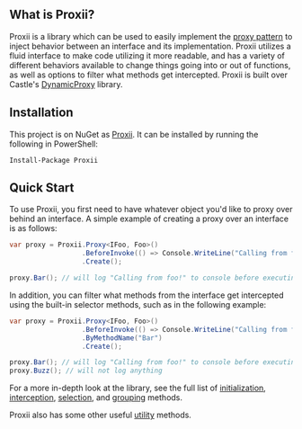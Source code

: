 ## What is Proxii?
Proxii is a library which can be used to easily implement the [proxy pattern](https://en.wikipedia.org/wiki/Proxy_pattern) to inject behavior between an interface and its implementation. Proxii utilizes a fluid interface to make code utilizing it more readable, and has a variety of different behaviors available to change things going into or out of functions, as well as options to filter what methods get intercepted. Proxii is built over Castle's [DynamicProxy](http://www.castleproject.org/projects/dynamicproxy/) library.

## Installation
This project is on NuGet as [Proxii](https://www.nuget.org/packages/Proxii). It can be installed by running the following in PowerShell:
```
Install-Package Proxii
```

## Quick Start
To use Proxii, you first need to have whatever object you'd like to proxy over behind an interface. A simple example of creating a proxy over an interface is as follows:

```csharp
var proxy = Proxii.Proxy<IFoo, Foo>()
                  .BeforeInvoke(() => Console.WriteLine("Calling from foo!"))
                  .Create();

proxy.Bar(); // will log "Calling from foo!" to console before executing Bar
```

In addition, you can filter what methods from the interface get intercepted using the built-in selector methods, such as in the following example:

```csharp
var proxy = Proxii.Proxy<IFoo, Foo>()
                  .BeforeInvoke(() => Console.WriteLine("Calling from foo!"))
                  .ByMethodName("Bar")
                  .Create();

proxy.Bar(); // will log "Calling from foo!" to console before executing bar
proxy.Buzz(); // will not log anything
```

For a more in-depth look at the library, see the full list of [initialization](https://github.com/zckeyser/proxii/wiki/Initialization), [interception](https://github.com/zckeyser/proxii/wiki/Interception-Methods),  [selection](https://github.com/zckeyser/proxii/wiki/Selection-Methods), and
[grouping](https://github.com/zckeyser/proxii/wiki/Method-Grouping) methods.

Proxii also has some other useful [utility](https://github.com/zckeyser/proxii/wiki/Utility-Methods) methods.
